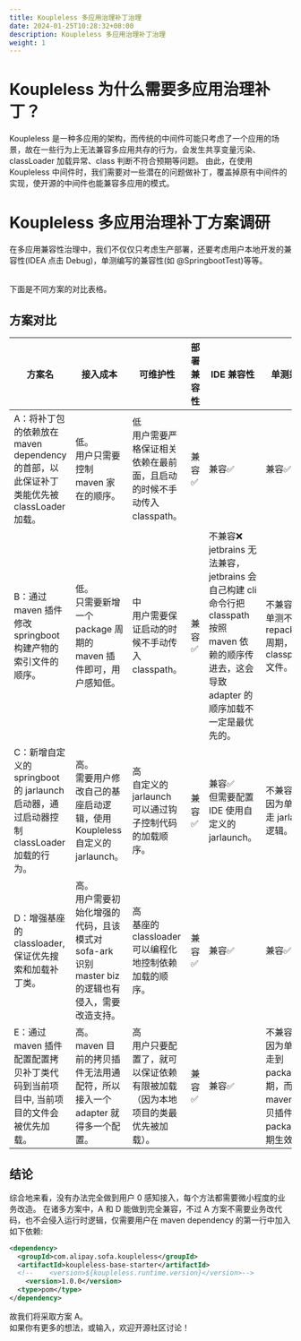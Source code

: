```yaml
---
title: Koupleless 多应用治理补丁治理
date: 2024-01-25T10:28:32+08:00
description: Koupleless 多应用治理补丁治理
weight: 1
---
```


# Koupleless 为什么需要多应用治理补丁？
Koupleless 是一种多应用的架构，而传统的中间件可能只考虑了一个应用的场景，故在一些行为上无法兼容多应用共存的行为，会发生共享变量污染、classLoader 加载异常、class 判断不符合预期等问题。
由此，在使用 Koupleless 中间件时，我们需要对一些潜在的问题做补丁，覆盖掉原有中间件的实现，使开源的中间件也能兼容多应用的模式。

# Koupleless 多应用治理补丁方案调研
在多应用兼容性治理中，我们不仅仅只考虑生产部署，还要考虑用户本地开发的兼容性(IDEA 点击 Debug)，单测编写的兼容性(如 @SpringbootTest)等等。

<br/>下面是不同方案的对比表格。
## 方案对比

| 方案名                                                            | 接入成本 | 可维护性 | 部署兼容性 | IDE 兼容性 | 单测兼容性 |
|----------------------------------------------------------------| ------- | ------- | -------- | --------- | --------- |
| A：将补丁包的依赖放在 maven dependency 的首部，以此保证补丁类能优先被 classLoader 加载。   | 低。<br>用户只需要控制 maven 家在的顺序。 | 低<br>用户需要严格保证相关依赖在最前面，且启动的时候不手动传入 classpath。 | 兼容✅ | 兼容✅ | 兼容✅ |
| B：通过 maven 插件修改 springboot 构建产物的索引文件的顺序。                       | 低。<br>只需要新增一个 package 周期的 maven 插件即可，用户感知低。 | 中<br>用户需要保证启动的时候不手动传入 classpath。 | 兼容✅ | 不兼容❌<br>jetbrains 无法兼容，jetbrains 会自己构建 cli 命令行把 classpath 按照 maven 依赖的顺序传进去，这会导致 adapter 的顺序加载不一定是最优先的。 | 不兼容❌<br>单测不走 repackage 周期，不依赖 classpath.idx 文件。 |
| C：新增自定义的 springboot 的 jarlaunch 启动器，通过启动器控制 classLoader 加载的行为。 | 高。<br>需要用户修改自己的基座启动逻辑，使用 Koupleless 自定义的 jarlaunch。 | 高<br>自定义的 jarlaunch 可以通过钩子控制代码的加载顺序。 | 兼容✅ | 兼容✅<br>但需要配置 IDE 使用自定义的 jarlaunch。 | 不兼容❌<br>因为单测不会走 jarlaunch 逻辑。 |
| D：增强基座的 classloader, 保证优先搜索和加载补丁类。                             | 高。<br>用户需要初始化增强的代码，且该模式对 sofa-ark 识别 master biz 的逻辑也有侵入，需要改造支持。 | 高<br>基座的 classloader 可以编程化地控制依赖加载的顺序。 | 兼容✅ | 兼容✅ | 兼容✅ |
| E：通过 maven 插件配置配置拷贝补丁类代码到当前项目中, 当前项目的文件会被优先加载。                 | 高。<br>maven 目前的拷贝插件无法用通配符，所以接入一个 adapter 就得多一个配置。 | 高<br>用户只要配置了，就可以保证依赖有限被加载（因为本地项目的类最优先被加载）。 | 兼容✅ | 兼容✅ | 不兼容❌<br>因为单测不会走到 package 周期，而 maven 的拷贝插件是在 package 周期生效的。 |

## 结论
综合地来看，没有办法完全做到用户 0 感知接入，每个方法都需要微小程度的业务改造。
在诸多方案中，A 和 D 能做到完全兼容，不过 A 方案不需要业务改代码，也不会侵入运行时逻辑，仅需要用户在 maven dependency 的第一行中加入如下依赖:
```xml
<dependency>
  <groupId>com.alipay.sofa.koupleless</groupId>
  <artifactId>koupleless-base-starter</artifactId>
  <!--    <version>${koupleless.runtime.version}</version>-->
    <version>1.0.0</version>
  <type>pom</type>
</dependency>
```
故我们将采取方案 A。
<br/>如果你有更多的想法，或输入，欢迎开源社区讨论！
